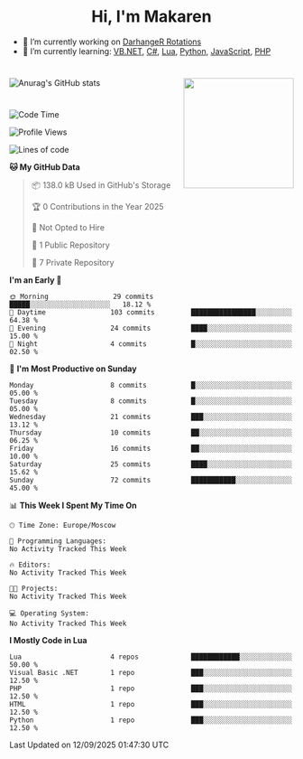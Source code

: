 <div id="header" align="center">
 <h1>Hi, I'm Makaren</h1>
</div>

- 🔭 I’m currently working on <a href="https://darhanger.github.io/rotations/">DarhangeR Rotations</a>
- 🌱 I’m currently learning: <a href="https://learn.microsoft.com/ru-ru/dotnet/visual-basic/">VB.NET</a>, <a href="https://dotnet.microsoft.com/en-us/languages/csharp">C#</a>, <a href="https://www.lua.org">Lua</a>, <a href="https://www.python.org">Python</a>, <a href="https://www.ecma-international.org/publications-and-standards/standards/ecma-262/">JavaScript</a>, <a href="https://www.php.net">PHP</a>
<!--
- 👯 I’m looking to collaborate on ...
- 🤔 I’m looking for help with ...
- 💬 Ask me about ...
- 📫 How to reach me: ...
- 😄 Pronouns: ...
- ⚡ Fun fact: ...
-->
#
![Anurag's GitHub stats](https://github-readme-stats.vercel.app/api?username=MakarenD&text_color=fff&icon_color=435cd9&show_icons=true&theme=dark&bg_color=00000000)<img align="right" src="https://media3.giphy.com/media/LaVp0AyqR5bGsC5Cbm/giphy.gif?cid=ecf05e4702j5mjw4h8mwt6p3xur6xnlpw7ymefs00ez9pcbs&ep=v1_gifs_search&rid=giphy.gif&ct=g" width="195"/> 

#
<!--START_SECTION:waka-->
![Code Time](http://img.shields.io/badge/Code%20Time-648%20hrs%202%20mins-blue)

![Profile Views](http://img.shields.io/badge/Profile%20Views-0-blue)

![Lines of code](https://img.shields.io/badge/From%20Hello%20World%20I%27ve%20Written-2.9%20million%20lines%20of%20code-blue)

**🐱 My GitHub Data** 

> 📦 138.0 kB Used in GitHub's Storage 
 > 
> 🏆 0 Contributions in the Year 2025
 > 
> 🚫 Not Opted to Hire
 > 
> 📜 1 Public Repository 
 > 
> 🔑 7 Private Repository 
 > 
**I'm an Early 🐤** 

```text
🌞 Morning                29 commits          █████░░░░░░░░░░░░░░░░░░░░   18.12 % 
🌆 Daytime                103 commits         ████████████████░░░░░░░░░   64.38 % 
🌃 Evening                24 commits          ████░░░░░░░░░░░░░░░░░░░░░   15.00 % 
🌙 Night                  4 commits           █░░░░░░░░░░░░░░░░░░░░░░░░   02.50 % 
```
📅 **I'm Most Productive on Sunday** 

```text
Monday                   8 commits           █░░░░░░░░░░░░░░░░░░░░░░░░   05.00 % 
Tuesday                  8 commits           █░░░░░░░░░░░░░░░░░░░░░░░░   05.00 % 
Wednesday                21 commits          ███░░░░░░░░░░░░░░░░░░░░░░   13.12 % 
Thursday                 10 commits          ██░░░░░░░░░░░░░░░░░░░░░░░   06.25 % 
Friday                   16 commits          ██░░░░░░░░░░░░░░░░░░░░░░░   10.00 % 
Saturday                 25 commits          ████░░░░░░░░░░░░░░░░░░░░░   15.62 % 
Sunday                   72 commits          ███████████░░░░░░░░░░░░░░   45.00 % 
```


📊 **This Week I Spent My Time On** 

```text
🕑︎ Time Zone: Europe/Moscow

💬 Programming Languages: 
No Activity Tracked This Week

🔥 Editors: 
No Activity Tracked This Week

🐱‍💻 Projects: 
No Activity Tracked This Week

💻 Operating System: 
No Activity Tracked This Week
```

**I Mostly Code in Lua** 

```text
Lua                      4 repos             ████████████░░░░░░░░░░░░░   50.00 % 
Visual Basic .NET        1 repo              ███░░░░░░░░░░░░░░░░░░░░░░   12.50 % 
PHP                      1 repo              ███░░░░░░░░░░░░░░░░░░░░░░   12.50 % 
HTML                     1 repo              ███░░░░░░░░░░░░░░░░░░░░░░   12.50 % 
Python                   1 repo              ███░░░░░░░░░░░░░░░░░░░░░░   12.50 % 
```




 Last Updated on 12/09/2025 01:47:30 UTC
<!--END_SECTION:waka-->
